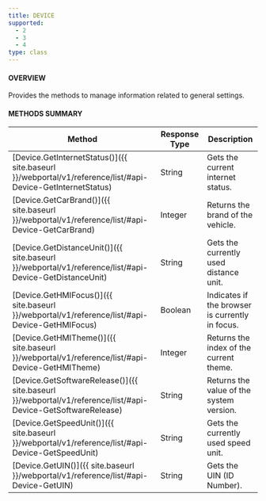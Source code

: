 ```yaml
---
title: DEVICE
supported:
  - 2
  - 3
  - 4
type: class
---
```


#### OVERVIEW

Provides the methods to manage information related to general settings.

#### METHODS SUMMARY

Method | Response Type | Description
-----|----|----
[Device.GetInternetStatus()]({{ site.baseurl }}/webportal/v1/reference/list/#api-Device-GetInternetStatus) | String | Gets the current internet status.
[Device.GetCarBrand()]({{ site.baseurl }}/webportal/v1/reference/list/#api-Device-GetCarBrand) | Integer | Returns the brand of the vehicle.
[Device.GetDistanceUnit()]({{ site.baseurl }}/webportal/v1/reference/list/#api-Device-GetDistanceUnit) | String | Gets the currently used distance unit.
[Device.GetHMIFocus()]({{ site.baseurl }}/webportal/v1/reference/list/#api-Device-GetHMIFocus) | Boolean | Indicates if the browser is currently in focus.
[Device.GetHMITheme()]({{ site.baseurl }}/webportal/v1/reference/list/#api-Device-GetHMITheme) | Integer | Returns the index of the current theme.
[Device.GetSoftwareRelease()]({{ site.baseurl }}/webportal/v1/reference/list/#api-Device-GetSoftwareRelease) | String | Returns the value of the system version.
[Device.GetSpeedUnit()]({{ site.baseurl }}/webportal/v1/reference/list/#api-Device-GetSpeedUnit) | String | Gets the currently used speed unit.
[Device.GetUIN()]({{ site.baseurl }}/webportal/v1/reference/list/#api-Device-GetUIN) | String | Gets the UIN (ID Number).
